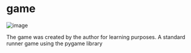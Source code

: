 # game
![image](https://user-images.githubusercontent.com/89972439/176682920-f00f154e-d803-453f-b879-04476aca7ac8.png)


The game was created by the author for learning purposes. A standard runner game using the pygame library
